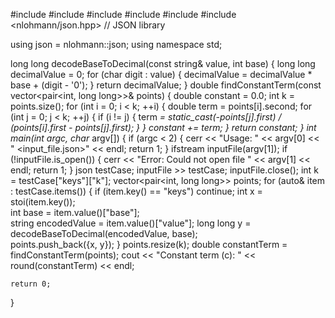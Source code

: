 #include <iostream>
#include <fstream>
#include <vector>
#include <string>
#include <cmath>
#include <nlohmann/json.hpp>  // JSON library

using json = nlohmann::json;
using namespace std;

long long decodeBaseToDecimal(const string& value, int base) {
    long long decimalValue = 0;
    for (char digit : value) {
        decimalValue = decimalValue * base + (digit - '0');
    }
    return decimalValue;
}
double findConstantTerm(const vector<pair<int, long long>>& points) {
    double constant = 0.0;
    int k = points.size();
    for (int i = 0; i < k; ++i) {
        double term = points[i].second;
        for (int j = 0; j < k; ++j) {
            if (i != j) {
                term *= static_cast<double>(-points[j].first) / (points[i].first - points[j].first);
            }
        }
        constant += term;
    }
    return constant;
}
int main(int argc, char* argv[]) {
    if (argc < 2) {
        cerr << "Usage: " << argv[0] << " <input_file.json>" << endl;
        return 1;
    }
    ifstream inputFile(argv[1]);
    if (!inputFile.is_open()) {
        cerr << "Error: Could not open file " << argv[1] << endl;
        return 1;
    }
    json testCase;
    inputFile >> testCase;
    inputFile.close();
    int k = testCase["keys"]["k"];
    vector<pair<int, long long>> points;
    for (auto& item : testCase.items()) {
        if (item.key() == "keys") continue;
        int x = stoi(item.key());                 
        int base = item.value()["base"];          
        string encodedValue = item.value()["value"]; 
        long long y = decodeBaseToDecimal(encodedValue, base);  
        points.push_back({x, y});
    }
    points.resize(k);
    double constantTerm = findConstantTerm(points);
    cout << "Constant term (c): " << round(constantTerm) << endl;

    return 0;
}

